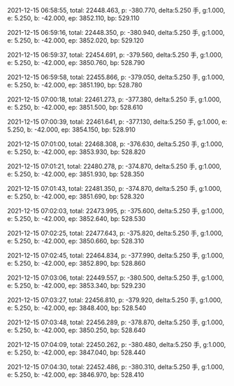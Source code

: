 2021-12-15 06:58:55, total: 22448.463, p: -380.770, delta:5.250 手, g:1.000, e: 5.250, b: -42.000, ep: 3852.110, bp: 529.110

2021-12-15 06:59:16, total: 22448.350, p: -380.940, delta:5.250 手, g:1.000, e: 5.250, b: -42.000, ep: 3852.020, bp: 529.120

2021-12-15 06:59:37, total: 22454.691, p: -379.560, delta:5.250 手, g:1.000, e: 5.250, b: -42.000, ep: 3850.760, bp: 528.790

2021-12-15 06:59:58, total: 22455.866, p: -379.050, delta:5.250 手, g:1.000, e: 5.250, b: -42.000, ep: 3851.190, bp: 528.780

2021-12-15 07:00:18, total: 22461.273, p: -377.380, delta:5.250 手, g:1.000, e: 5.250, b: -42.000, ep: 3851.500, bp: 528.610

2021-12-15 07:00:39, total: 22461.641, p: -377.130, delta:5.250 手, g:1.000, e: 5.250, b: -42.000, ep: 3854.150, bp: 528.910

2021-12-15 07:01:00, total: 22468.308, p: -376.630, delta:5.250 手, g:1.000, e: 5.250, b: -42.000, ep: 3853.930, bp: 528.820

2021-12-15 07:01:21, total: 22480.278, p: -374.870, delta:5.250 手, g:1.000, e: 5.250, b: -42.000, ep: 3851.930, bp: 528.350

2021-12-15 07:01:43, total: 22481.350, p: -374.870, delta:5.250 手, g:1.000, e: 5.250, b: -42.000, ep: 3851.690, bp: 528.320

2021-12-15 07:02:03, total: 22473.995, p: -375.600, delta:5.250 手, g:1.000, e: 5.250, b: -42.000, ep: 3852.640, bp: 528.530

2021-12-15 07:02:25, total: 22477.643, p: -375.820, delta:5.250 手, g:1.000, e: 5.250, b: -42.000, ep: 3850.660, bp: 528.310

2021-12-15 07:02:45, total: 22464.834, p: -377.990, delta:5.250 手, g:1.000, e: 5.250, b: -42.000, ep: 3852.890, bp: 528.860

2021-12-15 07:03:06, total: 22449.557, p: -380.500, delta:5.250 手, g:1.000, e: 5.250, b: -42.000, ep: 3853.340, bp: 529.230

2021-12-15 07:03:27, total: 22456.810, p: -379.920, delta:5.250 手, g:1.000, e: 5.250, b: -42.000, ep: 3848.400, bp: 528.540

2021-12-15 07:03:48, total: 22456.289, p: -378.870, delta:5.250 手, g:1.000, e: 5.250, b: -42.000, ep: 3850.250, bp: 528.640

2021-12-15 07:04:09, total: 22450.262, p: -380.480, delta:5.250 手, g:1.000, e: 5.250, b: -42.000, ep: 3847.040, bp: 528.440

2021-12-15 07:04:30, total: 22452.486, p: -380.310, delta:5.250 手, g:1.000, e: 5.250, b: -42.000, ep: 3846.970, bp: 528.410